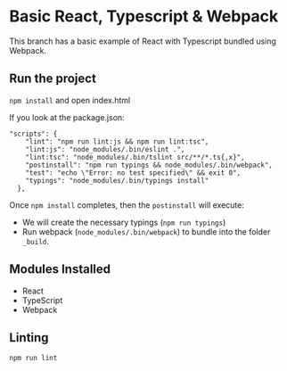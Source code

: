 # Basic React, Typescript & Webpack


This branch has a basic example of React with Typescript bundled using Webpack.

## Run the project

`npm install` and open index.html

If you look at the package.json:

```
"scripts": {
    "lint": "npm run lint:js && npm run lint:tsc",
    "lint:js": "node_modules/.bin/eslint .",
    "lint:tsc": "node_modules/.bin/tslint src/**/*.ts{,x}",
    "postinstall": "npm run typings && node_modules/.bin/webpack",
    "test": "echo \"Error: no test specified\" && exit 0",
    "typings": "node_modules/.bin/typings install"
  },
```

Once `npm install` completes, then the `postinstall` will execute:

- We will create the necessary typings (`npm run typings`)
- Run webpack (`node_modules/.bin/webpack`) to bundle into the folder `_build`.

## Modules Installed

- React
- TypeScript
- Webpack

## Linting

`npm run lint`


